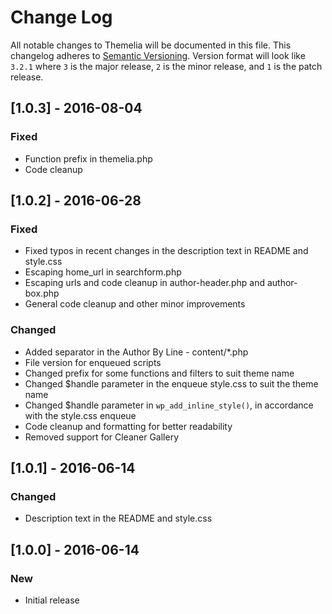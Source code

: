 # Change Log

All notable changes to Themelia will be documented in this file.
This changelog adheres to [Semantic Versioning](http://semver.org/). Version format will look like `3.2.1` where `3` is the major release, `2` is the minor release, and `1` is the patch release.

## [1.0.3] - 2016-08-04

### Fixed

* Function prefix in themelia.php
* Code cleanup

## [1.0.2] - 2016-06-28

### Fixed

* Fixed typos in recent changes in the description text in README and style.css
* Escaping home_url in searchform.php
* Escaping urls and code cleanup in author-header.php and author-box.php
* General code cleanup and other minor improvements

### Changed

* Added separator in the Author By Line - content/*.php
* File version for enqueued scripts
* Changed prefix for some functions and filters to suit theme name
* Changed $handle parameter in the enqueue style.css to suit the theme name
* Changed $handle parameter in `wp_add_inline_style()`, in accordance with the style.css enqueue
* Code cleanup and formatting for better readability
* Removed support for Cleaner Gallery

## [1.0.1] - 2016-06-14

### Changed

* Description text in the README and style.css

## [1.0.0] - 2016-06-14

### New

* Initial release